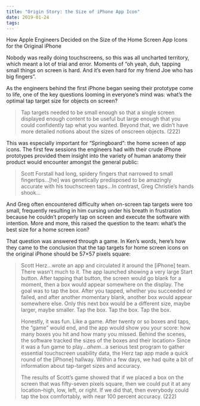 ```yaml
---
title: "Origin Story: the Size of iPhone App Icon"
date: 2019-01-24
tags:
---
```


How Apple Engineers Decided on the Size of the Home Screen App Icons for the Original iPhone

Nobody was really doing touchscreens, so this was all uncharted territory, which meant a lot of trial and error. Moments of “oh yeah, duh, tapping small things on screen is hard. And it’s even hard for my friend Joe who has big fingers”.

As the engineers behind the first iPhone began seeing their prototype come to life, one of the key questions looming in everyone’s mind was: what’s the optimal tap target size for objects on screen?

> Tap targets needed to be small enough so that a single screen displayed enough content to be useful but large enough that you could confidently tap what you wanted. Beyond that, we didn’t have more detailed notions about the sizes of onscreen objects. (222)

This was especially important for “Springboard”: the home screen of app icons. The first few sessions the engineers had with their crude iPhone prototypes provided them insight into the variety of human anatomy their product would encounter amongst the general public:

> Scott Forstall had long, spidery fingers that narrowed to small fingertips...[he] was genetically predisposed to be amazingly accurate with his touchscreen taps...In contrast, Greg Christie’s hands shook...

And Greg often encountered difficulty when on-screen tap targets were too small, frequently resulting in him cursing under his breath in frustration because he couldn’t properly tap on screen and execute the software with intention. More and more, this raised the question to the team: what’s the best size for a home screen icon?

That question was answered through a game. In Ken’s words, here’s how they came to the conclusion that the tap targets for home screen icons on the original iPhone should be 57×57 pixels square:

> Scott Herz...wrote an app and circulated it around the [iPhone] team. There wasn’t much to it. The app launched showing a very large Start button. After tapping that button, the screen would go blank for a moment, then a box would appear somewhere on the display. The goal was to tap the box. After you tapped, whether you succeeded or failed, and after another momentary blank, another box would appear somewhere else. Only this next box would be a different size, maybe larger, maybe smaller. Tap the box. Tap the box. Tap the box.
>
> Honestly, it was fun. Like a game. After twenty or so boxes and taps, the “game” would end, and the app would show you your score: how many boxes you hit and how many you missed. Behind the scenes, the software tracked the sizes of the boxes and their location> Since it was a fun game to play..._ahem_...a serious test program to gather essential touchscreen usability data, the Herz tap app made a quick round of the [iPhone] hallway. Within a few days, we had quite a bit of information about tap-target sizes and accuracy.
>
> The results of Scott’s game showed that if we placed a box on the screen that was fifty-seven pixels square, then we could put it at any location–high, low, left, or right. If we did that, then everybody could tap the box comfortably, with near 100 percent accuracy. (222)
